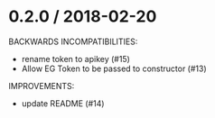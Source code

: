 
0.2.0 / 2018-02-20
==================

BACKWARDS INCOMPATIBILITIES:

 * rename token to apikey (#15)
 * Allow EG Token to be passed to constructor (#13)

IMPROVEMENTS:

 * update README (#14)
